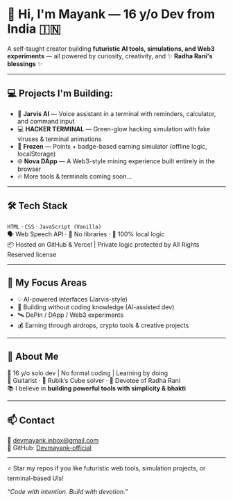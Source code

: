 # 👋 Hi, I'm Mayank — 16 y/o Dev from India 🇮🇳

A self-taught creator building **futuristic AI tools, simulations, and Web3 experiments** — all powered by curiosity, creativity, and ✨ **Radha Rani's blessings** ✨

---

## 💻 Projects I'm Building:

- 🤖 **Jarvis AI** — Voice assistant in a terminal with reminders, calculator, and command input  
- 💻 **HACKER TERMINAL** — Green-glow hacking simulation with fake viruses & terminal animations  
- 🧊 **Frozen** — Points + badge-based earning simulator (offline logic, localStorage)  
- 🌐 **Nova DApp** — A Web3-style mining experience built entirely in the browser  
- 🔥 More tools & terminals coming soon...

---

## 🛠 Tech Stack

`HTML` · `CSS` · `JavaScript (Vanilla)`  
🗣 Web Speech API · 🧠 No libraries · 💾 100% local logic  
📦 Hosted on GitHub & Vercel | Private logic protected by All Rights Reserved license

---

## 🚀 My Focus Areas

- 💡 AI-powered interfaces (Jarvis-style)
- 🧠 Building without coding knowledge (AI-assisted dev)
- 🛰 DePin / DApp / Web3 experiments
- 💰 Earning through airdrops, crypto tools & creative projects

---

## 🌼 About Me

🎯 16 y/o solo dev | No formal coding | Learning by doing  
🎸 Guitarist · 🧩 Rubik’s Cube solver · 📿 Devotee of Radha Rani  
📚 I believe in **building powerful tools with simplicity & bhakti**  

---

## 📫 Contact

📧 devmayank.inbox@gmail.com  
📍 GitHub: [Devmayank-official](https://github.com/Devmayank-official)

---

⭐ Star my repos if you like futuristic web tools, simulation projects, or terminal-based UIs!

_“Code with intention. Build with devotion.”_
